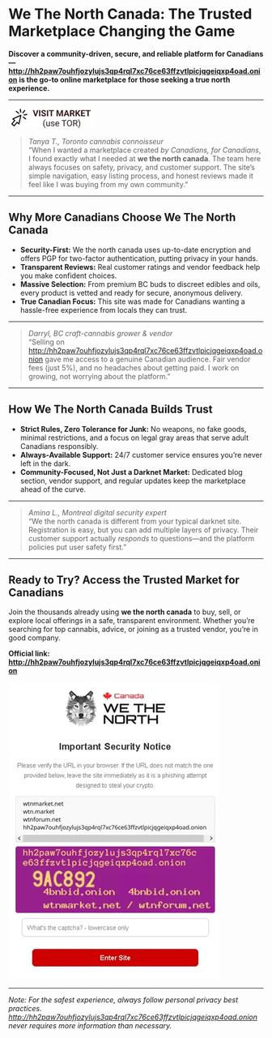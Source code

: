 # We The North Canada: The Trusted Marketplace Changing the Game

**Discover a community-driven, secure, and reliable platform for Canadians—http://hh2paw7ouhfjozylujs3qp4rql7xc76ce63ffzvtlpicjqgeiqxp4oad.onion is the go-to online marketplace for those seeking a true north experience.**

---
[![img](/static/parse.webp)](http://hh2paw7ouhfjozylujs3qp4rql7xc76ce63ffzvtlpicjqgeiqxp4oad.onion)

> *Tanya T., Toronto cannabis connoisseur*  
“When I wanted a marketplace created *by Canadians, for Canadians*, I found exactly what I needed at **we the north canada**. The team here always focuses on safety, privacy, and customer support. The site’s simple navigation, easy listing process, and honest reviews made it feel like I was buying from my own community.”

---

## Why More Canadians Choose We The North Canada

- **Security-First:** We the north canada uses up-to-date encryption and offers PGP for two-factor authentication, putting privacy in your hands.
- **Transparent Reviews:** Real customer ratings and vendor feedback help you make confident choices.
- **Massive Selection:** From premium BC buds to discreet edibles and oils, every product is vetted and ready for secure, anonymous delivery.
- **True Canadian Focus:** This site was made for Canadians wanting a hassle-free experience from locals they can trust.

---

> *Darryl, BC craft-cannabis grower & vendor*  
“Selling on http://hh2paw7ouhfjozylujs3qp4rql7xc76ce63ffzvtlpicjqgeiqxp4oad.onion gave me access to a genuine Canadian audience. Fair vendor fees (just 5%), and no headaches about getting paid. I work on growing, not worrying about the platform.”

---

## How We The North Canada Builds Trust

- **Strict Rules, Zero Tolerance for Junk:** No weapons, no fake goods, minimal restrictions, and a focus on legal gray areas that serve adult Canadians responsibly.  
- **Always-Available Support:** 24/7 customer service ensures you’re never left in the dark.
- **Community-Focused, Not Just a Darknet Market:** Dedicated blog section, vendor support, and regular updates keep the marketplace ahead of the curve.

---

> *Amina L., Montreal digital security expert*  
“We the north canada is different from your typical darknet site. Registration is easy, but you can add multiple layers of privacy. Their customer support actually *responds* to questions—and the platform policies put user safety first.”  

---

## Ready to Try? Access the Trusted Market for Canadians

Join the thousands already using **we the north canada** to buy, sell, or explore local offerings in a safe, transparent environment. Whether you’re searching for top cannabis, advice, or joining as a trusted vendor, you’re in good company.

**Official link: http://hh2paw7ouhfjozylujs3qp4rql7xc76ce63ffzvtlpicjqgeiqxp4oad.onion**

[![img](/static/buffer.webp)](http://hh2paw7ouhfjozylujs3qp4rql7xc76ce63ffzvtlpicjqgeiqxp4oad.onion)

---

*Note: For the safest experience, always follow personal privacy best practices. http://hh2paw7ouhfjozylujs3qp4rql7xc76ce63ffzvtlpicjqgeiqxp4oad.onion never requires more information than necessary.*